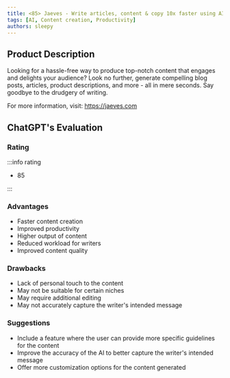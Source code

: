 ```yaml
---
title: <85> Jaeves - Write articles, content & copy 10x faster using AI
tags: [AI, Content creation, Productivity]
authors: sleepy
---
```


## Product Description

Looking for a hassle-free way to produce top-notch content that engages and delights your audience? Look no further, generate compelling blog posts, articles, product descriptions, and more - all in mere seconds. Say goodbye to the drudgery of writing.

For more information, visit: https://jaeves.com

## ChatGPT's Evaluation

### Rating

:::info rating

- 85

:::

### Advantages

- Faster content creation
- Improved productivity
- Higher output of content
- Reduced workload for writers
- Improved content quality


### Drawbacks

- Lack of personal touch to the content
- May not be suitable for certain niches
- May require additional editing
- May not accurately capture the writer's intended message

### Suggestions

- Include a feature where the user can provide more specific guidelines for the content
- Improve the accuracy of the AI to better capture the writer's intended message
- Offer more customization options for the content generated